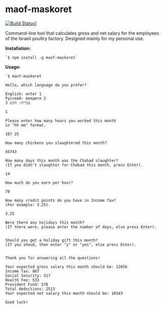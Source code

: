 # maof-maskoret

[![Build Status](https://travis-ci.org/joisadler/say-shalom.svg?branch=master)](https://travis-ci.org/joisadler/say-shalom)]

Command-line tool that calculates gross and net salary for the employees of the Israeli poultry factory. Designed mainly for my personal use.


**Installation:**
```
`$ npm install -g maof-maskoret`
```
**Usage:**
```
`$ maof-maskoret

Hello, which language do you prefer?

English: enter 1
Русский: введите 2
עברית: הקש 3

1

Please enter how many hours you worked this month
in "hh mm" format.

167 25

How many chickens you slaughtered this month?

45743

How many days this month was the Chabad slaughter?
(If you didn't slaughter for Chabad this month, press Enter).

14

How much do you earn per hour?

70

How many credit points do you have in Income Tax?
(For example: 3.25).

3.25

Were there any holidays this month?
(If there were, please enter the number of days, else press Enter).


Should you get a holiday gift this month?
(If you shoud, then enter "y" or "yes", else press Enter).


Thank you for answering all the questions!

Your expected gross salary this month should be: 12856
Income Tax: 887
Social Security: 517
Health Fee: 533
Provident Fund: 576
Total deductions: 2513
Your expected net salary this month should be: 10343

Good luck!
```
